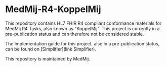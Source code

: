 # MedMij-R4-KoppelMij
This repository contains HL7 FHIR R4 compliant conformance materials for MedMij R4 Tasks, also known as "KoppelMij". This project is currently in a pre-publication status and can therefore not be considered stable.

The implementation guide for this project, also in a pre-publication status, can be found on [Simplifier](link Simplifier).

This repository is maintained by MedMij.